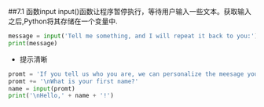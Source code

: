 ##7.1 函数input
input()函数让程序暂停执行，等待用户输入一些文本。获取输入之后,Python将其存储在一个变量中.
```python
message = input('Tell me something, and I will repeat it back to you:')
print(message)
```

- 提示清晰
```python
promt = 'If you tell us who you are, we can personalize the meesage you see.'
promt += '\nWhat is your first name?'
name = input(promt)
print('\nHello,' + name + '!')
```